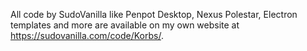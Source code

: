 All code by SudoVanilla like Penpot Desktop, Nexus Polestar, Electron templates and more are available on my own website at https://sudovanilla.com/code/Korbs/.
